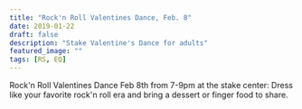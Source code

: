 ```yaml
---
title: "Rock'n Roll Valentines Dance, Feb. 8"
date: 2019-01-22
draft: false
description: "Stake Valentine's Dance for adults"
featured_image: ""
tags: [RS, EQ]
---
```


Rock'n Roll Valentines Dance Feb 8th from 7-9pm at the stake center: Dress like your favorite rock'n roll era and bring a dessert or finger food to share. 